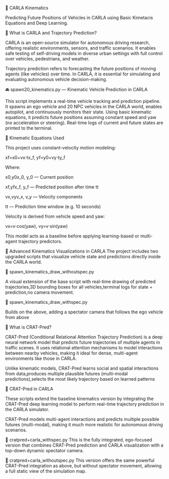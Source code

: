 🚗 CARLA Kinematics

Predicting Future Positions of Vehicles in CARLA using Basic Kimetacis Equations and Deep Learning.


📘 What is CARLA and Trajectory Prediction?

CARLA is an open-source simulator for autonomous driving research, offering realistic environments, sensors, and traffic scenarios.
 It enables safe testing of self-driving models in diverse urban settings with full control over vehicles, pedestrians, and weather.
 
Trajectory prediction refers to forecasting the future positions of moving agents (like vehicles) over time.
 In CARLA, it is essential for simulating and evaluating autonomous vehicle decision-making.

🚘 spawn20_kinematics.py — Kinematic Vehicle Prediction in CARLA

This script implements a real-time vehicle tracking and prediction pipeline.
 It spawns an ego vehicle and 20 NPC vehicles in the CARLA world, enables autopilot, and continuously monitors their state.
Using basic kinematic equations, it predicts future positions assuming constant speed and yaw (no acceleration or steering).
 Real-time logs of current and future states are printed to the terminal.

🧮 Kinematic Equations Used

This project uses constant-velocity motion modeling:

xf=x0+vx⋅tx_f, 
yf=y0+vy⋅ty_f 

Where:

x0,y0x_0, y_0 — Current position

xf,yfx_f, y_f — Predicted position after time tt

vx,vyv_x, v_y — Velocity components

tt — Prediction time window (e.g. 10 seconds)

Velocity is derived from vehicle speed and yaw:

vx=v⋅cos⁡(yaw),
vy=v⋅sin⁡(yaw)

This model acts as a baseline before applying learning-based or multi-agent trajectory predictors.

🎯 Advanced Kinematics Visualizations in CARLA
The project includes two upgraded scripts that visualize vehicle state and predictions directly inside the CARLA world.

📁 spawn_kinematics_draw_withoutspec.py

A visual extension of the base script with real-time drawing of predicted trajectories,3D bounding boxes for all vehicles,terminal logs for state + prediction,no camera movement.

📁 spawn_kinematics_draw_withspec.py

Builds on the above, adding a spectator camera that follows the ego vehicle from above

🧠 What is CRAT-Pred?

CRAT-Pred (Conditional Relational Attention Trajectory Prediction) is a deep neural network model that predicts future trajectories of multiple agents in traffic scenes.
It uses relational attention mechanisms to model interactions between nearby vehicles, making it ideal for dense, multi-agent environments like those in CARLA.

Unlike kinematic models, CRAT-Pred learns social and spatial interactions from data,produces multiple plausible futures (multi-modal predictions),selects the most likely trajectory based on learned patterns

🚀 CRAT-Pred in CARLA

These scripts extend the baseline kinematics version by integrating the CRAT-Pred deep learning model to perform real-time trajectory prediction in the CARLA simulator.

CRAT-Pred models multi-agent interactions and predicts multiple possible futures (multi-modal), making it much more realistic for autonomous driving scenarios.

📁 cratpred+carla_withspec.py
This is the fully integrated, ego-focused version that combines CRAT-Pred prediction and CARLA visualization with a top-down dynamic spectator camera.

📁 cratpred+carla_withoutspec.py
This version offers the same powerful CRAT-Pred integration as above, but without spectator movement, allowing a full static view of the simulation map.




